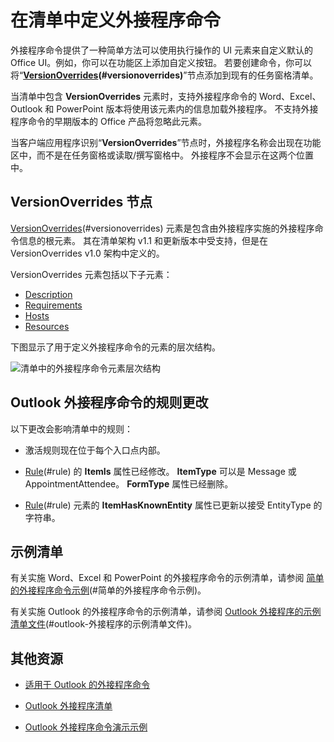 # 在清单中定义外接程序命令

外接程序命令提供了一种简单方法可以使用执行操作的 UI 元素来自定义默认的 Office UI。例如，你可以在功能区上添加自定义按钮。 若要创建命令，你可以将“**[VersionOverrides](../../../reference/manifest/versionoverrides.md)(#versionoverrides)**”节点添加到现有的任务窗格清单。 

当清单中包含 **VersionOverrides** 元素时，支持外接程序命令的 Word、Excel、Outlook 和 PowerPoint 版本将使用该元素内的信息加载外接程序。 不支持外接程序命令的早期版本的 Office 产品将忽略此元素。

当客户端应用程序识别“**VersionOverrides**”节点时，外接程序名称会出现在功能区中，而不是在任务窗格或读取/撰写窗格中。 外接程序不会显示在这两个位置中。
 

## VersionOverrides 节点

[VersionOverrides](../../../reference/manifest/versionoverrides.md)(#versionoverrides) 元素是包含由外接程序实施的外接程序命令信息的根元素。 其在清单架构 v1.1 和更新版本中受支持，但是在 VersionOverrides v1.0 架构中定义的。 

VersionOverrides 元素包括以下子元素：

- [Description](../../../reference/manifest/description.md)
- [Requirements](../../../reference/manifest/requirements.md)
- [Hosts](../../../reference/manifest/hosts.md)
- [Resources](../../../reference/manifest/resources.md)

下图显示了用于定义外接程序命令的元素的层次结构。 

![清单中的外接程序命令元素层次结构](../../images/080da303-51c4-4882-b74a-7ba11517c0ad.png)

## Outlook 外接程序命令的规则更改

以下更改会影响清单中的规则：

- 激活规则现在位于每个入口点内部。
    
- [Rule](../../../reference/manifest/rule.md)(#rule) 的 **ItemIs** 属性已经修改。 **ItemType** 可以是 Message 或 AppointmentAttendee。 **FormType** 属性已经删除。
    
- [Rule](../../../reference/manifest/rule.md)(#rule) 元素的 **ItemHasKnownEntity** 属性已更新以接受 EntityType 的字符串。
    

## 示例清单

有关实施 Word、Excel 和 PowerPoint 的外接程序命令的示例清单，请参阅 [简单的外接程序命令示例](https://github.com/OfficeDev/Office-Add-in-Commands-Samples/tree/master/Simple)(#简单的外接程序命令示例)。

有关实施 Outlook 的外接程序命令的示例清单，请参阅 [Outlook 外接程序的示例清单文件](https://gist.github.com/mlafleur/95b7ac030bb7a7ae742527e85a36b095)(#outlook-外接程序的示例清单文件)。


## 其他资源


- [适用于 Outlook 的外接程序命令](../../outlook/add-in-commands-for-outlook.md)
    
- [Outlook 外接程序清单](../../outlook/manifests/manifests.md)
    
- [Outlook 外接程序命令演示示例](https://github.com/jasonjoh/command-demo)
